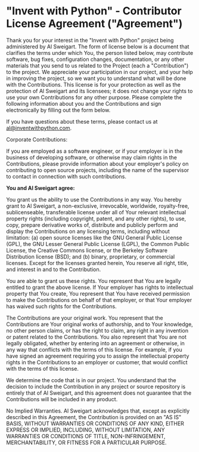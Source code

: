 "Invent with Python" - Contributor License Agreement ("Agreement")
==================================================================

Thank you for your interest in the "Invent with Python" project being administered by Al Sweigart. The form of license below is a document that clarifies the terms under which You, the person listed below, may contribute software, bug fixes, configuration changes, documentation, or any other materials that you send to us related to the Project (each a "Contribution") to the project. We appreciate your participation in our project, and your help in improving the project, so we want you to understand what will be done with the Contributions. This license is for your protection as well as the protection of Al Sweigart and its licensees; it does not change your rights to use your own Contributions for any other purpose. Please complete the following information about you and the Contributions and sign electronically by filling out the form below.

If you have questions about these terms, please contact us at al@inventwithpython.com.

Corporate Contributions:

If you are employed as a software engineer, or if your employer is in the business of developing software, or otherwise may claim rights in the Contributions, please provide information about your employer's policy on contributing to open source projects, including the name of the supervisor to contact in connection with such contributions.

**You and Al Sweigart agree:**

You grant us the ability to use the Contributions in any way. You hereby grant to Al Sweigart, a non-exclusive, irrevocable, worldwide, royalty-free, sublicenseable, transferable license under all of Your relevant intellectual property rights (including copyright, patent, and any other rights), to use, copy, prepare derivative works of, distribute and publicly perform and display the Contributions on any licensing terms, including without limitation: (a) open source licenses like the GNU General Public License (GPL), the GNU Lesser General Public License (LGPL), the Common Public License, the Creative Commons license, or the Berkeley Software Distribution license (BSD); and (b) binary, proprietary, or commercial licenses. Except for the licenses granted herein, You reserve all right, title, and interest in and to the Contribution.

You are able to grant us these rights. You represent that You are legally entitled to grant the above license. If Your employer has rights to intellectual property that You create, You represent that You have received permission to make the Contributions on behalf of that employer, or that Your employer has waived such rights for the Contributions.

The Contributions are your original work. You represent that the Contributions are Your original works of authorship, and to Your knowledge, no other person claims, or has the right to claim, any right in any invention or patent related to the Contributions. You also represent that You are not legally obligated, whether by entering into an agreement or otherwise, in any way that conflicts with the terms of this license. For example, if you have signed an agreement requiring you to assign the intellectual property rights in the Contributions to an employer or customer, that would conflict with the terms of this license.

We determine the code that is in our project. You understand that the decision to include the Contribution in any project or source repository is entirely that of Al Sweigart, and this agreement does not guarantee that the Contributions will be included in any product.

No Implied Warranties. Al Sweigart acknowledges that, except as explicitly described in this Agreement, the Contribution is provided on an "AS IS" BASIS, WITHOUT WARRANTIES OR CONDITIONS OF ANY KIND, EITHER EXPRESS OR IMPLIED, INCLUDING, WITHOUT LIMITATION, ANY WARRANTIES OR CONDITIONS OF TITLE, NON-INFRINGEMENT, MERCHANTABILITY, OR FITNESS FOR A PARTICULAR PURPOSE.